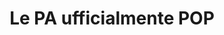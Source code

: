 ---
title: "Le PA ufficialmente POP"
type: page
layout: official
menu:
    main:
        parent: "comuni-pa"
        identifier: "ufficiale"
        name: "Ufficiale"
        weight: -136
---